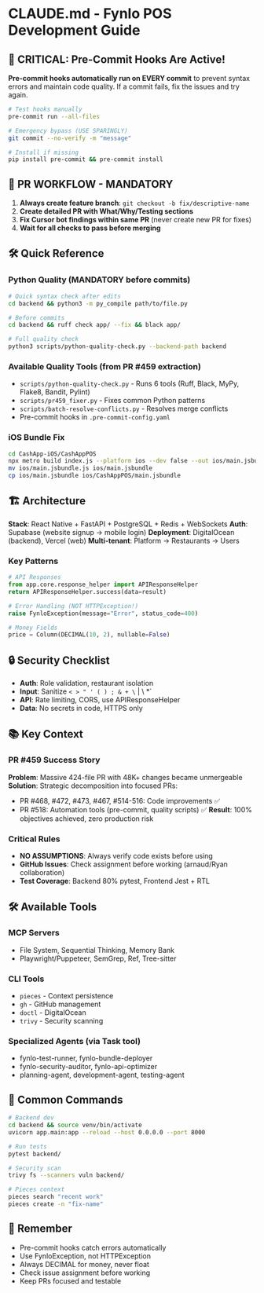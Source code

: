 # CLAUDE.md - Fynlo POS Development Guide

## 🚨 CRITICAL: Pre-Commit Hooks Are Active!
**Pre-commit hooks automatically run on EVERY commit** to prevent syntax errors and maintain code quality. If a commit fails, fix the issues and try again.

```bash
# Test hooks manually
pre-commit run --all-files

# Emergency bypass (USE SPARINGLY)
git commit --no-verify -m "message"

# Install if missing
pip install pre-commit && pre-commit install
```

## 🚨 PR WORKFLOW - MANDATORY
1. **Always create feature branch**: `git checkout -b fix/descriptive-name`
2. **Create detailed PR with What/Why/Testing sections**
3. **Fix Cursor bot findings within same PR** (never create new PR for fixes)
4. **Wait for all checks to pass before merging**

## 🛠️ Quick Reference

### Python Quality (MANDATORY before commits)
```bash
# Quick syntax check after edits
cd backend && python3 -m py_compile path/to/file.py

# Before commits
cd backend && ruff check app/ --fix && black app/

# Full quality check
python3 scripts/python-quality-check.py --backend-path backend
```

### Available Quality Tools (from PR #459 extraction)
- `scripts/python-quality-check.py` - Runs 6 tools (Ruff, Black, MyPy, Flake8, Bandit, Pylint)
- `scripts/pr459_fixer.py` - Fixes common Python patterns
- `scripts/batch-resolve-conflicts.py` - Resolves merge conflicts
- Pre-commit hooks in `.pre-commit-config.yaml`

### iOS Bundle Fix
```bash
cd CashApp-iOS/CashAppPOS
npx metro build index.js --platform ios --dev false --out ios/main.jsbundle
mv ios/main.jsbundle.js ios/main.jsbundle
cp ios/main.jsbundle ios/CashAppPOS/main.jsbundle
```

## 🏗️ Architecture

**Stack**: React Native + FastAPI + PostgreSQL + Redis + WebSockets
**Auth**: Supabase (website signup → mobile login)
**Deployment**: DigitalOcean (backend), Vercel (web)
**Multi-tenant**: Platform → Restaurants → Users

### Key Patterns
```python
# API Responses
from app.core.response_helper import APIResponseHelper
return APIResponseHelper.success(data=result)

# Error Handling (NOT HTTPException!)
raise FynloException(message="Error", status_code=400)

# Money Fields
price = Column(DECIMAL(10, 2), nullable=False)
```

## 🔒 Security Checklist
- **Auth**: Role validation, restaurant isolation
- **Input**: Sanitize `< > " ' ( ) ; & + \` | \ *`
- **API**: Rate limiting, CORS, use APIResponseHelper
- **Data**: No secrets in code, HTTPS only

## 📚 Key Context

### PR #459 Success Story
**Problem**: Massive 424-file PR with 48K+ changes became unmergeable
**Solution**: Strategic decomposition into focused PRs:
- PR #468, #472, #473, #467, #514-516: Code improvements ✅
- PR #518: Automation tools (pre-commit, quality scripts) ✅
**Result**: 100% objectives achieved, zero production risk

### Critical Rules
- **NO ASSUMPTIONS**: Always verify code exists before using
- **GitHub Issues**: Check assignment before working (arnaud/Ryan collaboration)
- **Test Coverage**: Backend 80% pytest, Frontend Jest + RTL

## 🛠️ Available Tools

### MCP Servers
- File System, Sequential Thinking, Memory Bank
- Playwright/Puppeteer, SemGrep, Ref, Tree-sitter

### CLI Tools
- `pieces` - Context persistence
- `gh` - GitHub management
- `doctl` - DigitalOcean
- `trivy` - Security scanning

### Specialized Agents (via Task tool)
- fynlo-test-runner, fynlo-bundle-deployer
- fynlo-security-auditor, fynlo-api-optimizer
- planning-agent, development-agent, testing-agent

## 🚀 Common Commands

```bash
# Backend dev
cd backend && source venv/bin/activate
uvicorn app.main:app --reload --host 0.0.0.0 --port 8000

# Run tests
pytest backend/

# Security scan
trivy fs --scanners vuln backend/

# Pieces context
pieces search "recent work"
pieces create -n "fix-name"
```

## 📝 Remember
- Pre-commit hooks catch errors automatically
- Use FynloException, not HTTPException
- Always DECIMAL for money, never float
- Check issue assignment before working
- Keep PRs focused and testable